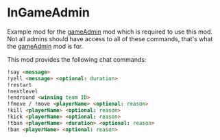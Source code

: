 # InGameAdmin

Example mod for the <a href="https://github.com/FlashHit/VU-Mods/tree/master/gameAdmin">gameAdmin</a> mod which is required to use this mod.<br>
Not all admins should have access to all of these commands, that's what the <a href="https://github.com/FlashHit/VU-Mods/tree/master/gameAdmin">gameAdmin</a> mod is for.

This mod provides the following chat commands:
```html
!say <message>
!yell <message> <optional: duration>
!restart
!nextlevel
!endround <winning team ID>
!fmove / !move <playerName> <optional: reason>
!kill <playerName> <optional: reason>
!kick <playerName> <optional: reason>
!tban <playerName> <duration> <optional: reason>
!ban <playerName> <optional: reason>
```
